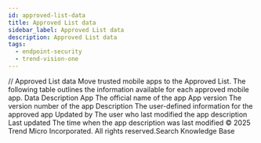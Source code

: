 ```yaml
---
id: approved-list-data
title: Approved List data
sidebar_label: Approved List data
description: Approved List data
tags:
  - endpoint-security
  - trend-vision-one
---
```


/*<![CDATA[*/ $('#title').html($('meta[name=map-description]').attr('content')); /*]]>*/ Approved List data Move trusted mobile apps to the Approved List. The following table outlines the information available for each approved mobile app. Data Description App The official name of the app App version The version number of the app Description The user-defined information for the approved app Updated by The user who last modified the app description Last updated The time when the app description was last modified © 2025 Trend Micro Incorporated. All rights reserved.Search Knowledge Base